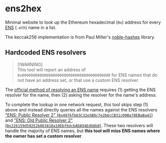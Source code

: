# ens2hex

Minimal website to look up the Ethereum hexadecimal (`0x`) address for every [ENS](https://ens.domains/) (`.eth`) name in a list.

The keccak256 implementation is from Paul Miller's [noble-hashes](https://github.com/paulmillr/noble-hashes) library.

## Hardcoded ENS resolvers

> [!WARNING]<br>
> This tool will report an address of `0x0000000000000000000000000000000000000000` for ENS names that do not have an address set, or that use a custom ENS resolver.

The [official method of resolving an ENS name](https://docs.ens.domains/dapp-developer-guide/resolving-names) requires (1) getting the ENS resolver for the name, then (2) asking the resolver for the name's address.

To complete the lookup in one network request, this tool skips step (1) above and instead directly queries all the names against the ENS resolvers ["ENS: Public Resolver 2" (`0x4976fb03C32e5B8cfe2b6cCB31c09Ba78EBaBa41`)](https://etherscan.io/address/0x4976fb03C32e5B8cfe2b6cCB31c09Ba78EBaBa41) and ["ENS: Old Public Resolver 2" (`0x226159d592E2b063810a10Ebf6dcbADA94Ed68b8`)](https://etherscan.io/address/0x226159d592E2b063810a10Ebf6dcbADA94Ed68b8). These two resolvers will handle the majority of ENS names, but **this tool will miss ENS names where the owner has set a custom resolver**.
